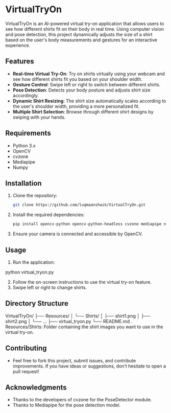 # VirtualTryOn

VirtualTryOn is an AI-powered virtual try-on application that allows users to see how different shirts fit on their body in real time. Using computer vision and pose detection, this project dynamically adjusts the size of a shirt based on the user's body measurements and gestures for an interactive experience.

## Features

- **Real-time Virtual Try-On**: Try on shirts virtually using your webcam and see how different shirts fit you based on your shoulder width.
- **Gesture Control**: Swipe left or right to switch between different shirts.
- **Pose Detection**: Detects your body posture and adjusts shirt size accordingly.
- **Dynamic Shirt Resizing**: The shirt size automatically scales according to the user's shoulder width, providing a more personalized fit.
- **Multiple Shirt Selection**: Browse through different shirt designs by swiping with your hands.

## Requirements

- Python 3.x
- OpenCV
- cvzone
- Mediapipe
- Numpy

## Installation

1. Clone the repository:
   ```bash
   git clone https://github.com/luqmaanshaik/VirtualTryOn.git
2. Install the required dependencies:
   ```bash
   pip install opencv-python opencv-python-headless cvzone mediapipe numpy

3. Ensure your camera is connected and accessible by OpenCV.
## Usage
1. Run the application:

python virtual_tryon.py

2. Follow the on-screen instructions to use the virtual try-on feature.
3. Swipe left or right to change shirts.

## Directory Structure

VirtualTryOn/
├── Resources/
│   └── Shirts/
│       ├── shirt1.png
│       ├── shirt2.png
│       └── ...
├── virtual_tryon.py
└── README.md
. Resources/Shirts: Folder containing the shirt images you want to use in the virtual try-on.

## Contributing
- Feel free to fork this project, submit issues, and contribute improvements. If you have ideas or suggestions, don’t hesitate to open a pull request!

## Acknowledgments
- Thanks to the developers of cvzone for the PoseDetector module.
- Thanks to Mediapipe for the pose detection model.

